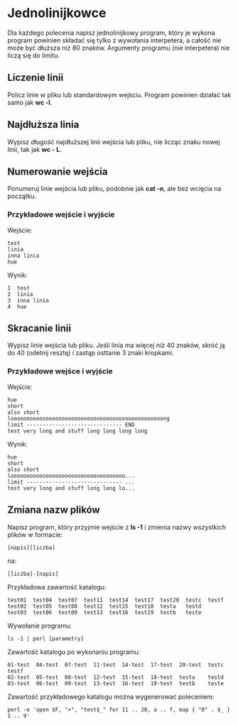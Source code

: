 # Jednolinijkowce
Dla każdego polecenia napisz jednolinijkowy program, który je wykona
program powinien składać się tylko z wywołania interpetera,
a całość nie może być dłuższa niż 80 znaków. Argumenty programu
(nie interpetera) nie liczą się do limitu.

## Liczenie linii
Policz linie w pliku lub standardowym wejściu. Program powinien działać
tak samo jak **wc -l**.

## Najdłuższa linia
Wypisz długość najdłuższej linii wejścia lub pliku, nie licząc znaku
nowej linii, tak jak **wc - L**.

## Numerowanie wejścia
Ponumeruj linie wejścia lub pliku, podobnie jak **cat -n**, ale bez
wcięcia na początku.

### Przykładowe wejście i wyjście
Wejście:
```
test
linia
inna linia
hue
```

Wynik:
```
1  test
2  linia
3  inna linia
4  hue
```

## Skracanie linii
Wypisz linie wejścia lub pliku. Jeśli linia ma więcej niż 40 znaków,
skróć ją do 40 (odetnij resztę) i zastąp osttanie 3 znaki kropkami.

### Przykładowe wejśce i wyjście
Wejście:
```
hue
short
also short
loooooooooooooooooooooooooooooooooooooooooooooooong
limit ------------------------------ END
test very long and stuff long long long long
```
Wynik:
```
hue
short
also short
loooooooooooooooooooooooooooooooooooo...
limit ------------------------------ ...
test very long and stuff long long lo...
```

## Zmiana nazw plików
Napisz program, który przyjmie wejście z **ls -1** i zmienia nazwy wszystkich
plików w formacie:
```
[napis][liczba]
```
na:
```
[liczba]-[napis]
```
Przykładowa zawartość katalogu:
```
test01  test04  test07  test11  test14  test17  test20  testc  testf
test02  test05  test08  test12  test15  test18  testa   testd
test03  test06  test09  test13  test16  test19  testb   teste
```
Wywołanie programu:
```
ls -1 | perl [parametry]
```
Zawartość katalogu po wykonaniu programu:
```
01-test  04-test  07-test  11-test  14-test  17-test  20-test  testc  testf
02-test  05-test  08-test  12-test  15-test  18-test  testa    testd
03-test  06-test  09-test  13-test  16-test  19-test  testb    teste
```

Zawartość przykładowego katalogu można wygenerować poleceniem:
```
perl -e 'open $F, ">", "test$_" for 11 .. 20, a .. f, map { "0" . $_ } 1 .. 9'
```
